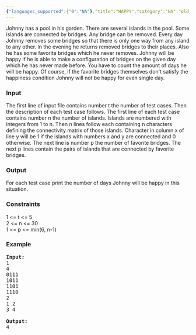 ```yaml
---
{"languages_supported":{"0":"NA"},"title":"HAPPY","category":"NA","old_version":true,"problem_code":"HAPPY","tags":{"0":"NA"},"layout":"problem"}
---
```


<p>Johnny has a pool in his garden. There are several islands in the pool. Some islands are connected by bridges. Any bridge can be removed. Every day Johnny removes some bridges so that there is only one way from any island to any other. In the evening he returns removed bridges to their places. Also he has some favorite bridges which he never removes. Johnny will be happy if he is able to make a configuration of bridges on the given day which he has never made before. You have to count the amount of days he will be happy. Of course, if the favorite bridges themselves don't satisfy the happiness condition Johnny will not be happy for even single day.

<h3>Input</h3>
</p><p>The first line of input file contains number t     the number of test cases. Then the description of each test case follows. The first line of each test case contains number n     the number of islands. Islands are numbered with integers from 1 to n. Then n lines follow each containing n characters defining the connectivity matrix of those islands. Character in column x of line y will be    1    if the islands with numbers x and y are connected and    0    otherwise. The next line is number p     the number of favorite bridges. The next p lines contain the pairs of islands that are connected by favorite bridges.

<h3>Output</h3>
</p><p>For each test case print the number of days Johnny will be happy in this situation.

<h3>Constraints</h3>
</p><p>1 &lt;= t &lt;= 5<br />
2 &lt;= n &lt;= 30<br />
1 &lt;= p &lt;= min(6, n-1)

<h3>Example</h3>

<pre>
<b>Input:</b>
1
4
0111
1011
1101
1110
2
1 2
3 4

<b>Output:</b>
4

</pre></p>    